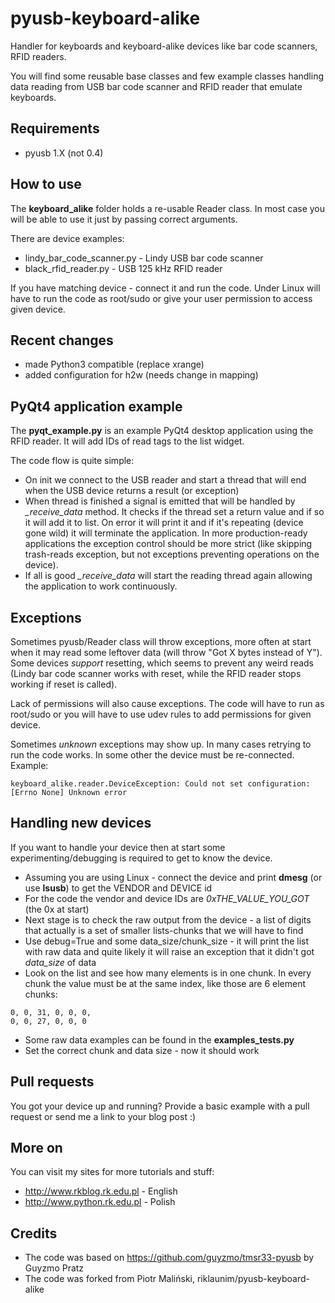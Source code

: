 pyusb-keyboard-alike
====================

Handler for keyboards and keyboard-alike devices like bar code scanners, RFID readers.

You will find some reusable base classes and few example classes handling data reading from USB bar code scanner and RFID reader that
emulate keyboards.


Requirements
------------
* pyusb 1.X (not 0.4)


How to use
----------
The **keyboard_alike** folder holds a re-usable Reader class. In most case you will be able to use it just by passing correct arguments.

There are device examples:

* lindy_bar_code_scanner.py - Lindy USB bar code scanner
* black_rfid_reader.py - USB 125 kHz RFID reader

If you have matching device - connect it and run the code. Under Linux will have to run the code as root/sudo or give your user permission to access given device.

Recent changes
--------------
* made Python3 compatible (replace xrange)
* added configuration for h2w (needs change in mapping)


PyQt4 application example
-------------------------
The **pyqt_example.py** is an example PyQt4 desktop application using the RFID reader. It will add IDs of read tags to the list widget.

The code flow is quite simple:

* On init we connect to the USB reader and start a thread that will end when the USB device returns a result (or exception)
* When thread is finished a signal is emitted that will be handled by *_receive_data* method. It checks if the thread set a return value
and if so it will add it to list. On error it will print it and if it's repeating (device gone wild) it will terminate the application.
In more production-ready applications the exception control should be more strict (like skipping trash-reads exception, but not exceptions preventing operations on the device).
* If all is good *_receive_data* will start the reading thread again allowing the application to work continuously. 


Exceptions
----------
Sometimes pyusb/Reader class will throw exceptions, more often at start when it may read some leftover data (will throw "Got X bytes instead of Y").
Some devices *support* resetting, which seems to prevent any weird reads (Lindy bar code scanner works with reset, while the RFID reader stops working if reset is called).

Lack of permissions will also cause exceptions. The code will have to run as root/sudo or you will have to use udev rules to add permissions for given device.

Sometimes *unknown* exceptions may show up. In many cases retrying to run the code works. In some other the device must be re-connected. Example:

```
keyboard_alike.reader.DeviceException: Could not set configuration: [Errno None] Unknown error
```


Handling new devices
--------------------
If you want to handle your device then at start some experimenting/debugging is required to get to know the device.

* Assuming you are using Linux - connect the device and print **dmesg** (or use **lsusb**) to get the VENDOR and DEVICE id 
* For the code the vendor and device IDs are *0xTHE_VALUE_YOU_GOT* (the 0x at start)
* Next stage is to check the raw output from the device - a list of digits that actually is a set of smaller lists-chunks that we will have to find
* Use debug=True and some data_size/chunk_size - it will print the list with raw data and quite likely it will raise an exception that it didn't got *data_size* of data
* Look on the list and see how many elements is in one chunk. In every chunk the value must be at the same index, like those are 6 element chunks:

```
0, 0, 31, 0, 0, 0,
0, 0, 27, 0, 0, 0
```

* Some raw data examples can be found in the **examples_tests.py**
* Set the correct chunk and data size - now it should work


Pull requests
-------------
You got your device up and running? Provide a basic example with a pull request or send me a link to your blog post :)


More on
-------
You can visit my sites for more tutorials and stuff:

* http://www.rkblog.rk.edu.pl - English
* http://www.python.rk.edu.pl - Polish


Credits
-------
* The code was based on https://github.com/guyzmo/tmsr33-pyusb by Guyzmo Pratz
* The code was forked from Piotr Maliński, riklaunim/pyusb-keyboard-alike
